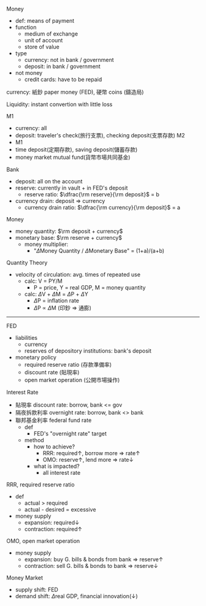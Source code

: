 
Money
- def: means of payment
- function
	- medium of exchange
	- unit of account
	- store of value
- type
	- currency: not in bank / government
	- deposit:  in bank / government
- not money
	- credit cards: have to be repaid

currency: 紙鈔 paper money (FED), 硬幣 coins (鑄造局)

Liquidity: instant convertion with little loss

M1
- currency: all
- deposit:  traveler's check(旅行支票), checking deposit(支票存款)
M2
- M1
- time deposit(定期存款), saving deposit(儲蓄存款)
- money market mutual fund(貨幣市場共同基金)

Bank
- deposit: all on the account
- reserve: currently in vault + in FED's deposit
	- reserve ratio: $\dfrac{\rm reserve}{\rm deposit}$ = b
- currency drain: deposit => currency
	- currency drain ratio: $\dfrac{\rm currency}{\rm deposit}$ = a

Money
- money quantity: $\rm deposit + currency$
- monetary base: $\rm reserve + currency$
	- money multiplier:
		- "$\Delta$Money Quantity / $\Delta$Monetary Base" = (1+a)/(a+b)

Quantity Theory
- velocity of circulation: avg. times of repeated use
	- calc: V = PY/M
		- P = price, Y = real GDP, M = money quantity
	- calc: $\Delta$V + $\Delta$M = $\Delta$P + $\Delta$Y
		- $\Delta$P = inflation rate
		- $\Delta$P $\propto$ $\Delta$M  (印鈔 => 通膨)

---

FED
- liabilities
	- currency
	- reserves of depository institutions: bank's deposit
- monetary policy
	- required reserve ratio  (存款準備率)
	- discount rate  (貼現率)
	- open market operation  (公開市場操作)

Interest Rate
- 貼現率 discount rate:         borrow, bank <= gov
- 隔夜拆款利率 overnight rate:  borrow, bank <> bank
- 聯邦基金利率 federal fund rate
	- def
		- FED's "overnight rate" target
	- method
		- how to achieve?
			- RRR: required↑, borrow more => rate↑
			- OMO: reserve↑, lend more => rate↓
		- what is impacted?
			- all interest rate 

RRR, required reserve ratio
- def
	- actual > required
	- actual - desired = excessive
- money supply
	- expansion:   required↓
	- contraction: required↑

OMO, open market operation
- money supply
	- expansion:   buy G. bills & bonds from bank => reserve↑
	- contraction: sell G. bills & bonds to bank => reserve↓

Money Market
- supply shift: FED
- demand shift: $\Delta$real GDP, financial innovation(↓)